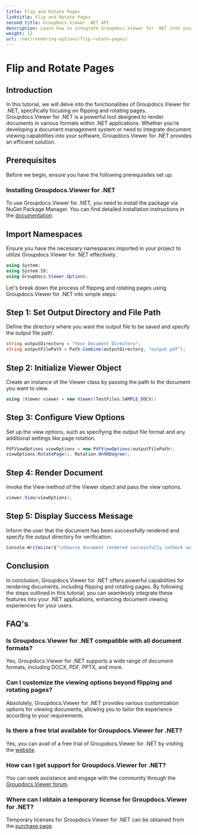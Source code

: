 ```yaml
---
title: Flip and Rotate Pages
linktitle: Flip and Rotate Pages
second_title: GroupDocs.Viewer .NET API
description: Learn how to integrate Groupdocs.Viewer for .NET into your applications for seamless document rendering, flipping, and rotation.
weight: 12
url: /net/rendering-options/flip-rotate-pages/
---
```


# Flip and Rotate Pages

## Introduction
In this tutorial, we will delve into the functionalities of Groupdocs.Viewer for .NET, specifically focusing on flipping and rotating pages. Groupdocs.Viewer for .NET is a powerful tool designed to render documents in various formats within .NET applications. Whether you're developing a document management system or need to integrate document viewing capabilities into your software, Groupdocs.Viewer for .NET provides an efficient solution.
## Prerequisites
Before we begin, ensure you have the following prerequisites set up:
### Installing Groupdocs.Viewer for .NET
To use Groupdocs.Viewer for .NET, you need to install the package via NuGet Package Manager. You can find detailed installation instructions in the [documentation](https://tutorials.groupdocs.com/viewer/net/).

## Import Namespaces
Ensure you have the necessary namespaces imported in your project to utilize Groupdocs.Viewer for .NET effectively.
```csharp
using System;
using System.IO;
using GroupDocs.Viewer.Options;
```

Let's break down the process of flipping and rotating pages using Groupdocs.Viewer for .NET into simple steps:
## Step 1: Set Output Directory and File Path
Define the directory where you want the output file to be saved and specify the output file path.
```csharp
string outputDirectory = "Your Document Directory";
string outputFilePath = Path.Combine(outputDirectory, "output.pdf");
```
## Step 2: Initialize Viewer Object
Create an instance of the Viewer class by passing the path to the document you want to view.
```csharp
using (Viewer viewer = new Viewer(TestFiles.SAMPLE_DOCX))
```
## Step 3: Configure View Options
Set up the view options, such as specifying the output file format and any additional settings like page rotation.
```csharp
PdfViewOptions viewOptions = new PdfViewOptions(outputFilePath);
viewOptions.RotatePage(1, Rotation.On90Degree);
```
## Step 4: Render Document
Invoke the View method of the Viewer object and pass the view options.
```csharp
viewer.View(viewOptions);
```
## Step 5: Display Success Message
Inform the user that the document has been successfully rendered and specify the output directory for verification.
```csharp
Console.WriteLine($"\nSource document rendered successfully.\nCheck output in {outputDirectory}.");
```

## Conclusion
In conclusion, Groupdocs.Viewer for .NET offers powerful capabilities for rendering documents, including flipping and rotating pages. By following the steps outlined in this tutorial, you can seamlessly integrate these features into your .NET applications, enhancing document viewing experiences for your users.
## FAQ's
### Is Groupdocs.Viewer for .NET compatible with all document formats?
Yes, Groupdocs.Viewer for .NET supports a wide range of document formats, including DOCX, PDF, PPTX, and more.
### Can I customize the viewing options beyond flipping and rotating pages?
Absolutely, Groupdocs.Viewer for .NET provides various customization options for viewing documents, allowing you to tailor the experience according to your requirements.
### Is there a free trial available for Groupdocs.Viewer for .NET?
Yes, you can avail of a free trial of Groupdocs.Viewer for .NET by visiting the [website](https://releases.groupdocs.com/).
### How can I get support for Groupdocs.Viewer for .NET?
You can seek assistance and engage with the community through the [Groupdocs.Viewer forum](https://forum.groupdocs.com/c/viewer/9).
### Where can I obtain a temporary license for Groupdocs.Viewer for .NET?
Temporary licenses for Groupdocs.Viewer for .NET can be obtained from the [purchase page](https://purchase.groupdocs.com/temporary-license/).
